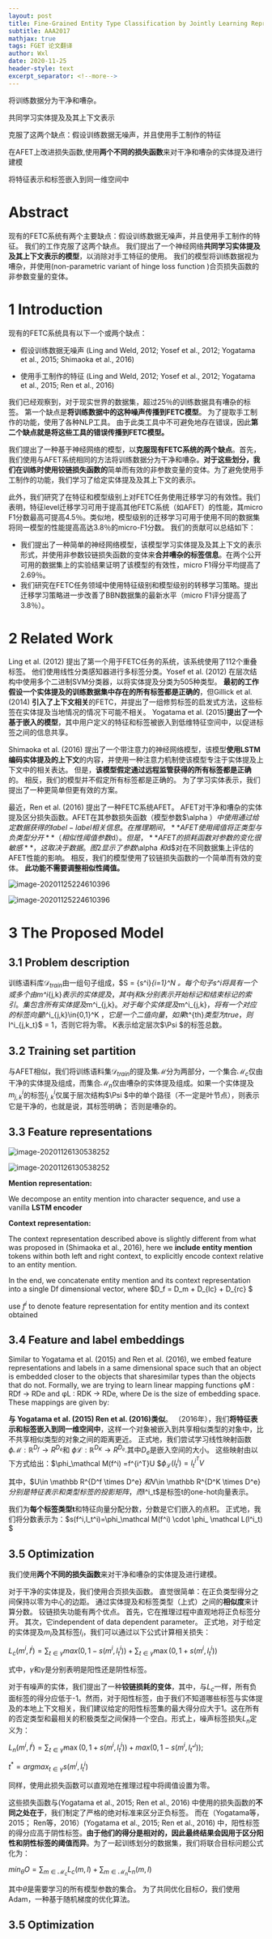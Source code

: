 ```yaml
---
layout: post
title: Fine-Grained Entity Type Classification by Jointly Learning Representations and Label Embeddings 
subtitle: AAA2017
mathjax: true
tags: FGET 论文翻译
author: Wxl
date: 2020-11-25
header-style: text
excerpt_separator: <!--more-->
---
```


将训练数据分为干净和嘈杂。

共同学习实体提及及其上下文表示

克服了这两个缺点：假设训练数据无噪声，并且使用手工制作的特征

在AFET上改进损失函数,使用**两个不同的损失函数**来对干净和嘈杂的实体提及进行建模

将特征表示和标签嵌入到同一维空间中



 <!--more-->

# Abstract  

现有的FETC系统有两个主要缺点：假设训练数据无噪声，并且使用手工制作的特征。  我们的工作克服了这两个缺点。 我们提出了一个神经网络**共同学习实体提及及其上下文表示的模型**，以消除对手工特征的使用。 我们的模型将训练数据视为嘈杂，并使用(non-parametric variant of hinge loss function  )合页损失函数的非参数变量的变体。

# 1 Introduction  

现有的FETC系统具有以下一个或两个缺点：

- 假设训练数据无噪声 (Ling and Weld, 2012; Yosef et al., 2012; Yogatama et al., 2015; Shimaoka et al., 2016)

- 使用手工制作的特征 (Ling and Weld, 2012; Yosef et al., 2012; Yogatama et al., 2015; Ren et al., 2016)  

我们已经观察到，对于现实世界的数据集，超过25％的训练数据具有嘈杂的标签。 第一个缺点是**将训练数据中的这种噪声传播到FETC模型**。 为了提取手工制作的功能，使用了各种NLP工具。 由于此类工具中不可避免地存在错误，因此**第二个缺点就是将这些工具的错误传播到FETC模型。**

我们提出了一种基于神经网络的模型，以**克服现有FETC系统的两个缺点**。首先，我们使用与AFET系统相同的方法将训练数据分为干净和嘈杂。**对于这些划分，我们在训练时使用铰链损失函数的**简单而有效的非参数变量的变体。为了避免使用手工制作的功能，我们学习了给定实体提及及其上下文的表示。

此外，我们研究了在特征和模型级别上对FETC任务使用迁移学习的有效性。我们表明，特征level迁移学习可用于提高其他FETC系统（如AFET）的性能，其micro  F1分数最高可提高4.5％。类似地，模型级别的迁移学习可用于使用不同的数据集将同一模型的性能提高高达3.8％的micro-F1分数。
我们的贡献可以总结如下：

- 我们提出了一种简单的神经网络模型，该模型学习实体提及及其上下文的表示形式，并使用非参数铰链损失函数的变体来**合并嘈杂的标签信息**。在两个公开可用的数据集上的实验结果证明了该模型的有效性，micro  F1得分平均提高了2.69％。
- 我们研究在FETC任务领域中使用特征级别和模型级别的转移学习策略。提出迁移学习策略进一步改善了BBN数据集的最新水平（micro  F1评分提高了3.8％）。

# 2 Related Work  

Ling et al. (2012)  提出了第一个用于FETC任务的系统，该系统使用了112个重叠标签。 他们使用线性分类感知器进行多标签分类。Yosef et al. (2012) 在层次结构中使用多个二进制SVM分类器，以将实体提及分类为505种类型。 **最初的工作假设一个实体提及的训练数据集中存在的所有标签都是正确的**，但Gillick et al. (2014) **引入了上下文相关**的FETC，并提出了一组修剪标签的启发式方法，这些标签在实体提及当地情况的情况下可能不相关。 Yogatama et al. (2015)**提出了一个基于嵌入的模型**，其中用户定义的特征和标签被嵌入到低维特征空间中，以促进标签之间的信息共享。

Shimaoka et al. (2016)  提出了一个带注意力的神经网络模型，该模型**使用LSTM编码实体提及的上下文**的内容，并使用一种注意力机制使该模型专注于实体提及上下文中的相关表达。 但是，**该模型假定通过远程监管获得的所有标签都是正确**的。 相反，我们的模型并不假定所有标签都是正确的。 为了学习实体表示，我们提出了一种更简单但更有效的方案。

最近，Ren et al. (2016)   提出了一种FETC系统AFET。 AFET对干净和嘈杂的实体提及区分损失函数。AFET在其参数损失函数（模型参数$\alpha $）中使用通过给定数据获得的label-label 相关信息。 在推理期间，**AFET使用阈值将正类型与负类型分开**（相似性阈值参数$d$）。 但是，**AFET的损耗函数对参数的变化很敏感**，这取决于数据。 图2显示了参数$\alpha $和$d$对在不同数据集上评估的AFET性能的影响。 相反，我们的模型使用了铰链损失函数的一个简单而有效的变体。 **此功能不需要调整相似性阈值。**

![image-20201125224610396](/assets/fet/image-20201125224610396.png)

![image-20201125224610396](../assets/fet/image-20201125224610396.png)

# 3 The Proposed Model

## 3.1 Problem description  

训练语料库$\mathcal D_{train}$由一组句子组成，$S = \{s^i\}_{i=1}^N $。 每个句子$s^i$将具有一个或多个由$m^i_{j,k}$表示的实体提及，其中j和k分别表示开始标记和结束标记的索引。 集包含所有实体提及$m^i_{j,k}$。 对于每个实体提及$m^i_{j,k}$，将有一个对应的标签向量$l^i_{j,k}\in\{0,1\}^K $，它是一个二值向量，如果$t^{th}$类型为true，则$l^i_{j,k_t}$ = 1，否则它将为零。 K表示给定层次$\Psi $的标签总数。

## 3.2 Training set partition  

与AFET相似，我们将训练语料集$\mathcal D_{train}$的提及集$\mathcal M$分为两部分，一个集合$\mathcal M_c$仅由干净的实体提及组成，而集合$\mathcal M_n$仅由嘈杂的实体提及组成。如果一个实体提及$m^i_{j,k}$的标签$l^i_{j,k}$仅属于层次结构$\Psi $中的单个路径（不一定是叶节点），则表示它是干净的，也就是说，其标签明确； 否则是嘈杂的。 

## 3.3 Feature representations

![image-20201126130538252](/assets/fet/image-20201126130538252.png)

![image-20201126130538252](../assets/fet/image-20201126130538252.png)

**Mention representation:**  

We decompose an entity mention into character sequence, and use a vanilla **LSTM encoder**   

**Context representation:**   

The context representation described above is slightly different from what was proposed in (Shimaoka et al., 2016), here we **include entity mention** tokens within both left and right context, to explicitly encode context relative to an entity mention.

In the end, we concatenate entity mention and its context representation into a single Df dimensional vector, where $D_f = D_m + D_{lc} + D_{rc} $

use $f^i$ to denote feature representation for entity mention and its context obtained  

## 3.4 Feature and label embeddings  

Similar to Yogatama et al. (2015) and Ren et al. (2016), we embed feature representations and labels in a same dimensional space such that an object is embedded closer to the objects that sharesimilar types than the objects that do not. Formally, we are trying to learn linear mapping functions φM : RDf → RDe and φL : RDK → RDe,
where De is the size of embedding space. These
mappings are given by:  

**与 Yogatama et al. (2015)  Ren et al. (2016)类似**。 （2016年），我们**将特征表示和标签嵌入到同一维空间中**，这样一个对象被嵌入到共享相似类型的对象中，比不共享相似类型的对象之间的距离更近。 正式地，我们尝试学习线性映射函数$\phi \mathcal M :\mathbb R^{D_f} \rightarrow R^{D_e}$和  $\phi \mathcal L:\mathbb R^{D_K} \rightarrow R^{D_e}$.其中$D_e$是嵌入空间的大小。 这些映射由以下方式给出：$\phi_\mathcal M(f^i) =f^{i^T}U $$\phi_ \mathcal L(l^i_t) =l_t^{i^T}V$

其中，$U\in \mathbb R^{D^f \times D^e} $和$V\in \mathbb R^{D^K \times D^e} $分别是特征表示和类型标签的投影矩阵，而$l^i_t$是标签t的one-hot向量表示。

 我们为**每个标签类型t**和特征向量分配分数，分数是它们嵌入的点积。 正式地，我们将分数表示为：$s(f^i,l_t^i)=\phi_\mathcal M(f^i) \cdot \phi_ \mathcal L(l^i_t) $

## 3.5 Optimization  

我们使用**两个不同的损失函数**来对干净和嘈杂的实体提及进行建模。

 对于干净的实体提及，我们使用合页损失函数。 直觉很简单：在正负类型得分之间保持以零为中心的边距。 通过实体提及和标签类型（上式）之间的**相似度**来计算分数。 铰链损失功能有两个优点。 首先，它在推理过程中直观地将正负标签分开。 其次，它independent of data dependent parameter。 正式地，对于给定的实体提及$m_i$及其标签$l_i$，我们可以通过以下公式计算相关损失：

$L_c(m^i,l^i)=\sum_{t\in \gamma}max(0,1-s(m^i,l_t^i))+\sum_{t\in \bar \gamma}\max(0,1+s(m^i,l_t^i))$

式中，$\gamma$和$\bar \gamma$是分别表明是阳性还是阴性标签。

对于有噪声的实体，我们提出了一种**铰链损耗的变体**，其中，与$L_c$一样，所有负面标签的得分应低于-1。然而，对于阳性标签，由于我们不知道哪些标签与实体提及的本地上下文相关，我们建议给定的阳性标签集的最大得分应大于1。这在所有的否定类型和最相关的积极类型之间保持一个空白。形式上，噪声标签损失$L_n$定义为：

$L_n(m^i,l^i)=\sum_{t\in \bar \gamma}\max(0,1+s(m^i,l_t^i))+ max(0,1-s(m^i,l_{t^*}^i));$

$t^*=argmax_{t \in \gamma}s(m^i,l_t^i)$

同样，使用此损失函数可以直观地在推理过程中将阈值设置为零。

这些损失函数与(Yogatama et al., 2015; Ren et al., 2016)  中使用的损失函数的**不同之处在于**，我们制定了严格的绝对标准来区分正负标签。 而在（Yogatama等，2015； Ren等，2016）(Yogatama et al., 2015; Ren et al., 2016)  中，阳性标签的得分应高于阴性标签。**由于他们的得分是相对的，因此最终结果会因用于区分阳性和阴性标签的阈值而异**。为了一起训练划分的数据集，我们将联合目标问题公式化为：

$min_{\theta}O= \sum_{m \in \mathcal M_c} L_c(m,l)+\sum_{m \in \mathcal M_n}L_n(m,l)$

其中$\theta$是需要学习的所有模型参数的集合。 为了共同优化目标$O$，我们使用Adam，一种基于随机梯度的优化算法。



## 3.5 Optimization  